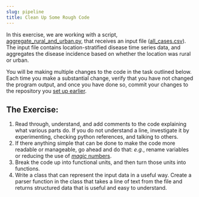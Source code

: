 ```yaml
---
slug: pipeline
title: Clean Up Some Rough Code
---
```


In this exercise, we are working with a script, [aggregate_rural_and_urban.py](aggregate_rural_and_urban.py), that receives an input file ([all_cases.csv](all_cases.csv)).  The input file contains location-stratified disease time series data, and aggregates the disease incidence based on whether the
location was rural or urban.

You will be making multiple changes to the code in the task outlined below.  Each time you make a
substantial change, verify that you have not changed the program output, and once you have done so, commit your changes to the repository you [set up earlier](organizing-outer/practice/).

## The Exercise:

  1. Read through, understand, and add comments to the code explaining what various parts do.  If you do not understand a line, investigate it by experimenting, checking python references, and talking to others.
  2. If there anything simple that can be done to make the code more readable or manageable, go ahead and do that: *e.g.*, rename variables or reducing the use of [*magic* numbers](https://en.wikipedia.org/wiki/Magic_number_(programming)#Unnamed_numerical_constants).
  3. Break the code up into functional units, and then turn those units into functions.
  4. Write a class that can represent the input data in a useful way.  Create a parser
function in the class that takes a line of text from the file and returns structured
data that is useful and easy to understand.
